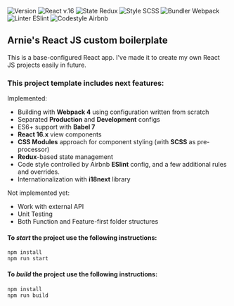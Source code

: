 <!-- ![Arnie React Boilerplate](https://img.shields.io/badge/arnie-react_boilerplate-green.svg?logo=react&style=for-the-badge) -->
![Version](https://img.shields.io/github/package-json/v/ArmenPetrosyan/react-boilerplate.svg)
![React v.16](https://img.shields.io/badge/view-React-green.svg?logo=react)
![State Redux](https://img.shields.io/badge/state-Redux-green.svg?logo=redux)
![Style SCSS](https://img.shields.io/badge/styles-SCSS-green.svg?logo=sass)
![Bundler Webpack](https://img.shields.io/badge/bundler-Webpack-green.svg?logo=webpack)
![Linter ESlint](https://img.shields.io/badge/linter-ESlint-green.svg?logo=eslint)
![Codestyle Airbnb](https://img.shields.io/badge/codestyle-Airbnb-green.svg?logo=airbnb)

## Arnie's React JS custom boilerplate
This is a base-configured React app. I've made it to create my own React JS projects easily in future.

### This project template includes next features:
Implemented:
* Building with **Webpack 4** using configuration written from scratch
* Separated **Production** and **Development** configs
* ES6+ support with **Babel 7**
* **React 16.x** view components
* **CSS Modules** approach for component styling (with **SCSS** as pre-processor)
* **Redux**-based state management
* Code style controlled by Airbnb **ESlint** config, and a few additional rules and overrides.
* Internationalization with **i18next** library

Not implemented yet:
* Work with external API
* Unit Testing
* Both Function and Feature-first folder structures

#### To *start* the project use the following instructions:
```
npm install
npm run start
```

#### To *build* the project use the following instructions:
```
npm install
npm run build
```